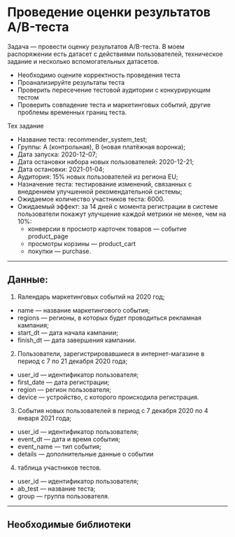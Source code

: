 # Проведение оценки результатов A/B-теста

Задача — провести оценку результатов A/B-теста. В моем распоряжении есть датасет с действиями пользователей, техническое задание и несколько вспомогательных датасетов.

 - Необходимо оцените корректность проведения теста
 - Проанализируйте результаты теста
 - Проверить пересечение тестовой аудитории с конкурирующим тестом
 - Проверить совпадение теста и маркетинговых событий, другие проблемы временных границ теста.

Тех задание
 - Название теста: recommender_system_test;
 - Группы: А (контрольная), B (новая платёжная воронка);
 - Дата запуска: 2020-12-07;
 - Дата остановки набора новых пользователей: 2020-12-21;
 - Дата остановки: 2021-01-04;
 - Аудитория: 15% новых пользователей из региона EU;
 - Назначение теста: тестирование изменений, связанных с внедрением улучшенной рекомендательной системы;
 - Ожидаемое количество участников теста: 6000.
 - Ожидаемый эффект: за 14 дней с момента регистрации в системе пользователи покажут улучшение каждой метрики не менее, чем на 10%:
   - конверсии в просмотр карточек товаров — событие product_page
   - просмотры корзины — product_cart
   - покупки — purchase.
***
## Данные:
1. Rалендарь маркетинговых событий на 2020 год;
 - name — название маркетингового события;
 - regions — регионы, в которых будет проводиться рекламная кампания;
 - start_dt — дата начала кампании;
 - finish_dt — дата завершения кампании.
2. Пользователи, зарегистрировавшиеся в интернет-магазине в период с 7 по 21 декабря 2020 года;
 - user_id — идентификатор пользователя;
 - first_date — дата регистрации;
 - region — регион пользователя;
 - device — устройство, с которого происходила регистрация.
3. Cобытия новых пользователей в период с 7 декабря 2020 по 4 января 2021 года;
 - user_id — идентификатор пользователя;
 - event_dt — дата и время события;
 - event_name — тип события;
 - details — дополнительные данные о событии
4. таблица участников тестов.
 - user_id — идентификатор пользователя;
 - ab_test — название теста;
 - group — группа пользователя.

***

## Необходимые библиотеки
```
